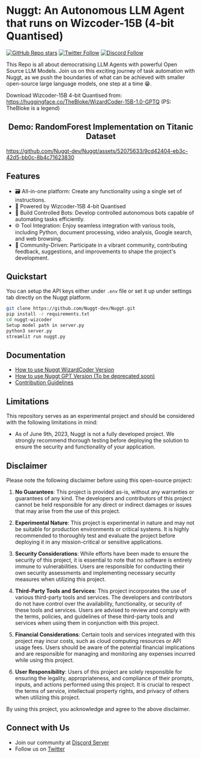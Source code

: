 # Nuggt: An Autonomous LLM Agent that runs on Wizcoder-15B (4-bit Quantised)
[![GitHub Repo stars](https://img.shields.io/github/stars/Nuggt-Dev/nuggt?style=social)](https://github.com/Nuggt-Dev/nuggt/)
[![Twitter Follow](https://img.shields.io/twitter/follow/OfficialNuggt?style=social)](https://twitter.com/OfficialNuggt)
[![Discord Follow](https://dcbadge.vercel.app/api/server/YZp6jmFr?style=flat)](https://discord.gg/YZp6jmFr)


This Repo is all about democratising LLM Agents with powerful Open Source LLM Models. Join us on this exciting journey of task automation with Nuggt, as we push the boundaries of what can be achieved with smaller open-source large language models, one step at a time 😁.

Download Wizcoder-15B 4-bit Quantised from: https://huggingface.co/TheBloke/WizardCoder-15B-1.0-GPTQ (PS: TheBloke is a legend)

<h2 align="center"> Demo: RandomForest Implementation on Titanic Dataset </h2>

https://github.com/Nuggt-dev/Nuggt/assets/52075633/9cd42404-eb3c-42d5-bb0c-8b4c71623830

## Features

- 🗃️ All-in-one platform: Create any functionality using a single set of instructions.
- 🧠 Powered by Wizcoder-15B 4-bit Quantised
- 🔗 Build Controlled Bots: Develop controlled autonomous bots capable of automating tasks efficiently.
- 🌐 Tool Integration: Enjoy seamless integration with various tools, including Python, document processing, video analysis, Google search, and web browsing.
- 🚀 Community-Driven: Participate in a vibrant community, contributing feedback, suggestions, and improvements to shape the project's development.


## Quickstart
You can setup the API keys either under `.env` file or set it up under settings tab directly on the Nuggt platform.

```bash
git clone https://github.com/Nuggt-dev/Nuggt.git
pip install -r requirements.txt
cd nuggt-wizcoder
Setup model path in server.py
python3 server.py
streamlit run nuggt.py
```

## Documentation
* [How to use Nuggt WizardCoder Version](nuggt-wizcoder/guide.md)
* [How to use Nuggt GPT Version (To be deprecated soon)](docs/documentation.md)
* [Contribution Guidelines](docs/contribution_guidelines.md)

## Limitations

This repository serves as an experimental project and should be considered with the following limitations in mind:

* As of June 9th, 2023, Nuggt is not a fully developed project. We strongly recommend thorough testing before deploying the solution to ensure the security and functionality of your application. 

## Disclaimer

Please note the following disclaimer before using this open-source project:

1. **No Guarantees**: This project is provided as-is, without any warranties or guarantees of any kind. The developers and contributors of this project cannot be held responsible for any direct or indirect damages or issues that may arise from the use of this project.

2. **Experimental Nature**: This project is experimental in nature and may not be suitable for production environments or critical systems. It is highly recommended to thoroughly test and evaluate the project before deploying it in any mission-critical or sensitive applications.

3. **Security Considerations**: While efforts have been made to ensure the security of this project, it is essential to note that no software is entirely immune to vulnerabilities. Users are responsible for conducting their own security assessments and implementing necessary security measures when utilizing this project.

4. **Third-Party Tools and Services**: This project incorporates the use of various third-party tools and services. The developers and contributors do not have control over the availability, functionality, or security of these tools and services. Users are advised to review and comply with the terms, policies, and guidelines of these third-party tools and services when using them in conjunction with this project.

5. **Financial Considerations**: Certain tools and services integrated with this project may incur costs, such as cloud computing resources or API usage fees. Users should be aware of the potential financial implications and are responsible for managing and monitoring any expenses incurred while using this project.

6. **User Responsibility**: Users of this project are solely responsible for ensuring the legality, appropriateness, and compliance of their prompts, inputs, and actions performed using this project. It is crucial to respect the terms of service, intellectual property rights, and privacy of others when utilizing this project.

By using this project, you acknowledge and agree to the above disclaimer.

## Connect with Us

- Join our community at [Discord Server](https://discord.gg/YZp6jmFr)
- Follow us on [Twitter](https://twitter.com/OfficialNuggt)
